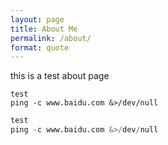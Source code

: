 ```yaml
---
layout: page
title: About Me
permalink: /about/
format: quote
---
```


this is a test about page

``` shell
test
ping -c www.baidu.com &>/dev/null
```

``` python
test
ping -c www.baidu.com &>/dev/null
```
